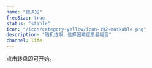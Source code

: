```yaml
---
name: "做决定"
freeSize: true
status: "stable"
icon: "/icon/category-yellow/icon-192-maskable.png"
description: "随机选取，选择困难症患者福音"
channel: life
---
```


点击转盘即可开始。
